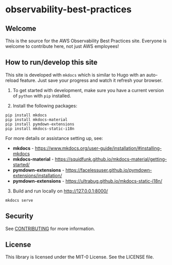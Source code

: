 # observability-best-practices

## Welcome

This is the source for the AWS Observability Best Practices site. Everyone is welcome to contribute here, not just AWS employees!

## How to run/develop this site

This site is developed with `mkdocs` which is similar to Hugo with an auto-reload feature. Just save your progress and watch it refresh your browser.

1) To get started with development, make sure you have a current version of `python` with `pip` installed.

2) Install the following packages:

```
pip install mkdocs
pip install mkdocs-material
pip install pymdown-extensions
pip install mkdocs-static-i18n
```

For more details or assistance setting up, see:
* **mkdocs** - https://www.mkdocs.org/user-guide/installation/#installing-mkdocs
* **mkdocs-material** - https://squidfunk.github.io/mkdocs-material/getting-started/
* **pymdown-extensions** - https://facelessuser.github.io/pymdown-extensions/installation/
* **pymdown-extensions** - https://ultrabug.github.io/mkdocs-static-i18n/

3) Build and run locally on http://127.0.0.1:8000/

```
mkdocs serve
```

## Security

See [CONTRIBUTING](CONTRIBUTING.md#security-issue-notifications) for more information.

## License

This library is licensed under the MIT-0 License. See the LICENSE file.
